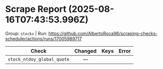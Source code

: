 # Scrape Report (2025-08-16T07:43:53.996Z)

Group: `stocks`  |  Run: https://github.com/AlbertoRoca96/scraping-checks-scheduler/actions/runs/17005989717

| Check | Changed | Keys | Error |
|---|:---:|:--|:--|
| `stock_ntdoy_global_quote` | — |  |  |
